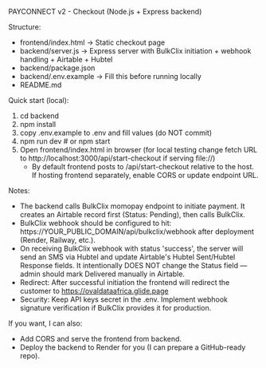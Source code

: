 
PAYCONNECT v2 - Checkout (Node.js + Express backend)

Structure:
- frontend/index.html          -> Static checkout page
- backend/server.js            -> Express server with BulkClix initiation + webhook handling + Airtable + Hubtel
- backend/package.json
- backend/.env.example         -> Fill this before running locally
- README.md

Quick start (local):
1. cd backend
2. npm install
3. copy .env.example to .env and fill values (do NOT commit)
4. npm run dev      # or npm start
5. Open frontend/index.html in browser (for local testing change fetch URL to http://localhost:3000/api/start-checkout if serving file://)
   - By default frontend posts to /api/start-checkout relative to the host. If hosting frontend separately, enable CORS or update endpoint URL.

Notes:
- The backend calls BulkClix momopay endpoint to initiate payment. It creates an Airtable record first (Status: Pending), then calls BulkClix.
- BulkClix webhook should be configured to hit: https://YOUR_PUBLIC_DOMAIN/api/bulkclix/webhook after deployment (Render, Railway, etc.).
- On receiving BulkClix webhook with status 'success', the server will send an SMS via Hubtel and update Airtable's Hubtel Sent/Hubtel Response fields. It intentionally DOES NOT change the Status field — admin should mark Delivered manually in Airtable.
- Redirect: After successful initiation the frontend will redirect the customer to https://ovaldataafrica.glide.page
- Security: Keep API keys secret in the .env. Implement webhook signature verification if BulkClix provides it for production.

If you want, I can also:
- Add CORS and serve the frontend from backend.
- Deploy the backend to Render for you (I can prepare a GitHub-ready repo).
